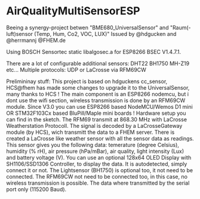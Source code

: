 # AirQualityMultiSensorESP

Beeing a synergy-project betwen "BME680_UniversalSensor" and  "Raum(-luft)sensor (Temp, Hum, Co2, VOC, LUX)"
Issued by @hdgucken and @herrmannj @FHEM.de

Using BOSCH Sensortec static libalgosec.a for ESP8266  BSEC V1.4.7.1.

There are a lot of configurable additional sensors:
DHT22
BH1750
MH-Z19
etc...
Multiple protocols: UDP or LaCrosse via RFM69CW

Prelimininay stuff:
This project is based on hdguckens cc_sensor, HCS@fhem has made some changes to upgrade it to the UniversalSensor, many thanks to HCS !
The main component is an ESP8266 nodemcu, but i dont use the wifi section, wireless transmission is done by an RFM69CW module.
Since V3.0 you can use ESP8266 based NodeMCU/Wemos D1 mini OR STM32F103Cx based BluPill/Maple mini boards !
Hardware setup you can find in the sketch.
The RFM69 transmit at 868.30 MHz with LaCrosse Weatherstation Protocoll. The signal is decoded by a LaCrosseGateway module (by HCS),
wich transmitt the data to a FHEM server. There is created a LaCrosse like weather sensor with all the sensor data as readings.
This sensor gives you the following data:
temerature (degree Celsius), humidity (% rH), air pressure (hPa/mBar), air quality, light intensity (Lux) and battery voltage (V).
You can use an optional 128x64 OLED Display with SH1106/SSD1306 Controller, to display the data. It is autodetected, simply connect it or not.
The Lightsensor (BH1750) is optional too, it not need to be connected.
The RFM69CW not need to be connected too, in this case, no wireless transmission is possible. The data where transmitted
by the serial port only (115200 Baud).
